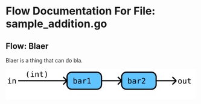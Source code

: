 # Flow Documentation For File: sample_addition.go

## Flow: Blaer
Blaer is a thing that can do bla.

![Flow: Blaer](./Blaer.svg)

